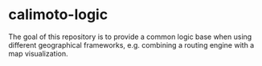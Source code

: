 # calimoto-logic

The goal of this repository is to provide a common logic base when using different geographical frameworks, e.g. combining a routing engine with a map visualization.
